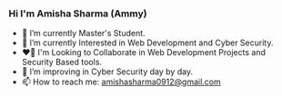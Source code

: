 ### Hi I'm Amisha Sharma (Ammy)  

- 🔭 I’m currently Master's Student.
- 👀 I’m currently Interested in Web Development and Cyber Security.
- ❤️‍🔥 I'm Looking to Collaborate in Web Development Projects and Security Based tools.
- 🤔 I’m improving in Cyber Security day by day.
- 📫 How to reach me: amishasharma0912@gmail.com 

